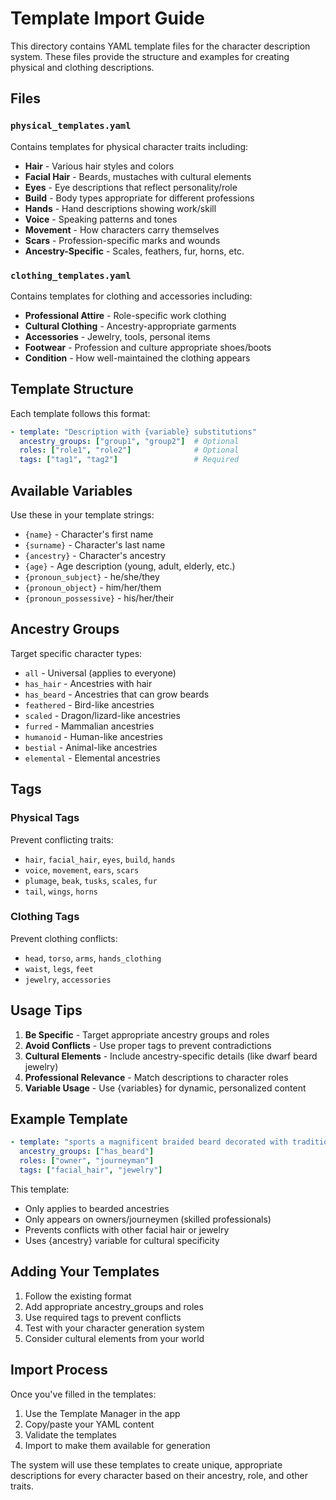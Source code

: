 # Template Import Guide

This directory contains YAML template files for the character description system. These files provide the structure and examples for creating physical and clothing descriptions.

## Files

### `physical_templates.yaml`
Contains templates for physical character traits including:
- **Hair** - Various hair styles and colors
- **Facial Hair** - Beards, mustaches with cultural elements
- **Eyes** - Eye descriptions that reflect personality/role
- **Build** - Body types appropriate for different professions
- **Hands** - Hand descriptions showing work/skill
- **Voice** - Speaking patterns and tones
- **Movement** - How characters carry themselves
- **Scars** - Profession-specific marks and wounds
- **Ancestry-Specific** - Scales, feathers, fur, horns, etc.

### `clothing_templates.yaml`
Contains templates for clothing and accessories including:
- **Professional Attire** - Role-specific work clothing
- **Cultural Clothing** - Ancestry-appropriate garments
- **Accessories** - Jewelry, tools, personal items
- **Footwear** - Profession and culture appropriate shoes/boots
- **Condition** - How well-maintained the clothing appears

## Template Structure

Each template follows this format:

```yaml
- template: "Description with {variable} substitutions"
  ancestry_groups: ["group1", "group2"]  # Optional
  roles: ["role1", "role2"]              # Optional  
  tags: ["tag1", "tag2"]                 # Required
```

## Available Variables

Use these in your template strings:
- `{name}` - Character's first name
- `{surname}` - Character's last name
- `{ancestry}` - Character's ancestry
- `{age}` - Age description (young, adult, elderly, etc.)
- `{pronoun_subject}` - he/she/they
- `{pronoun_object}` - him/her/them
- `{pronoun_possessive}` - his/her/their

## Ancestry Groups

Target specific character types:
- `all` - Universal (applies to everyone)
- `has_hair` - Ancestries with hair
- `has_beard` - Ancestries that can grow beards
- `feathered` - Bird-like ancestries
- `scaled` - Dragon/lizard-like ancestries
- `furred` - Mammalian ancestries
- `humanoid` - Human-like ancestries
- `bestial` - Animal-like ancestries
- `elemental` - Elemental ancestries

## Tags

### Physical Tags
Prevent conflicting traits:
- `hair`, `facial_hair`, `eyes`, `build`, `hands`
- `voice`, `movement`, `ears`, `scars`
- `plumage`, `beak`, `tusks`, `scales`, `fur`
- `tail`, `wings`, `horns`

### Clothing Tags
Prevent clothing conflicts:
- `head`, `torso`, `arms`, `hands_clothing`
- `waist`, `legs`, `feet`
- `jewelry`, `accessories`

## Usage Tips

1. **Be Specific** - Target appropriate ancestry groups and roles
2. **Avoid Conflicts** - Use proper tags to prevent contradictions
3. **Cultural Elements** - Include ancestry-specific details (like dwarf beard jewelry)
4. **Professional Relevance** - Match descriptions to character roles
5. **Variable Usage** - Use {variables} for dynamic, personalized content

## Example Template

```yaml
- template: "sports a magnificent braided beard decorated with traditional {ancestry} metal rings"
  ancestry_groups: ["has_beard"]
  roles: ["owner", "journeyman"] 
  tags: ["facial_hair", "jewelry"]
```

This template:
- Only applies to bearded ancestries
- Only appears on owners/journeymen (skilled professionals)
- Prevents conflicts with other facial hair or jewelry
- Uses {ancestry} variable for cultural specificity

## Adding Your Templates

1. Follow the existing format
2. Add appropriate ancestry_groups and roles
3. Use required tags to prevent conflicts
4. Test with your character generation system
5. Consider cultural elements from your world

## Import Process

Once you've filled in the templates:
1. Use the Template Manager in the app
2. Copy/paste your YAML content
3. Validate the templates
4. Import to make them available for generation

The system will use these templates to create unique, appropriate descriptions for every character based on their ancestry, role, and other traits.